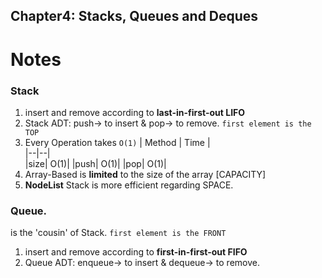 ## Chapter4: Stacks, Queues and Deques

# Notes

### Stack 
1. insert and remove according to **last-in-first-out LIFO**
2.  Stack ADT: push-> to insert & pop-> to remove. `first element is the TOP`
3. Every Operation takes `O(1)`
   | Method | Time |   
   |--|--|  
   |size| O(1)|
   |push| O(1)|
   |pop| O(1)|
4. Array-Based is **limited** to the size of the array [CAPACITY]
5. **NodeList** Stack is more efficient regarding SPACE. 

### Queue. 
is the 'cousin' of Stack.  `first element is the FRONT`
1. insert and remove according to **first-in-first-out FIFO** 
2. Queue ADT: enqueue-> to insert & dequeue-> to remove. 